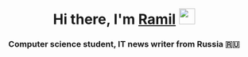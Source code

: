 <h1 align="center">Hi there, I'm <a href="https://vk.com/ramzini22" target="_blank">Ramil</a> 
<img src="https://github.com/blackcater/blackcater/raw/main/images/Hi.gif" height="32"/></h1>
<h3 align="center">Computer science student, IT news writer from Russia 🇷🇺</h3>
